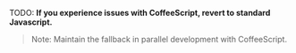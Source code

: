 TODO: **If you experience issues with CoffeeScript, revert to standard Javascript.**

> Note: Maintain the fallback in parallel development with CoffeeScript.
